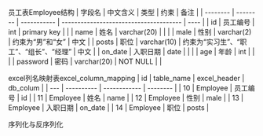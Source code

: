 员工表Employee结构
| 字段名   | 中文含义 | 类型        | 约束                                   | 备注 |
| -------- | -------- | ----------- | -------------------------------------- | ---- |
| id       | 员工编号 | int         | primary key                            |      |
| name     | 姓名     | varchar(20) |                                        |      |
| male     | 性别     | varchar(2)  | 约束为“男”和“女”                       | 中文 |
| posts    | 职位     | varchar(10) | 约束为“实习生”、“职工”、“组长”、“经理” | 中文 |
| on_date  | 入职日期 | date        |                                        |      |
| age      | 年龄     | int         |                                        |      |
| password | 密码     | varchar(20) | NOT NULL                               |      |

excel列名映射表excel_column_mapping
| id  | table_name | excel_header | db_colum |
| --- | ---------- | ------------ | -------- |
| 10  | Employee   | 员工编号     | id       |
| 11  | Employee   | 姓名         | name     |
| 12  | Employee   | 性别         | male     |
| 13  | Employee   | 入职日期     | on_date  |
| 14  | Employee   | 职位         | posts    |


序列化与反序列化